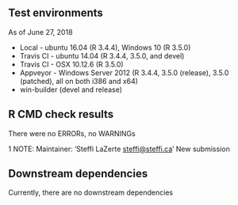 ## Test environments
As of June 27, 2018

* Local - ubuntu 16.04 (R 3.4.4), Windows 10 (R 3.5.0)
* Travis CI - ubuntu 14.04 (R 3.4.4, 3.5.0, and devel)
* Travis CI - OSX 10.12.6 (R 3.5.0)
* Appveyor - Windows Server 2012 (R 3.4.4, 3.5.0 (release), 3.5.0 (patched), all on both i386 and x64)
* win-builder (devel and release)

## R CMD check results

There were no ERRORs, no WARNINGs

1 NOTE: 
Maintainer: ‘Steffi LaZerte <steffi@steffi.ca>’
New submission

## Downstream dependencies

Currently, there are no downstream dependencies
